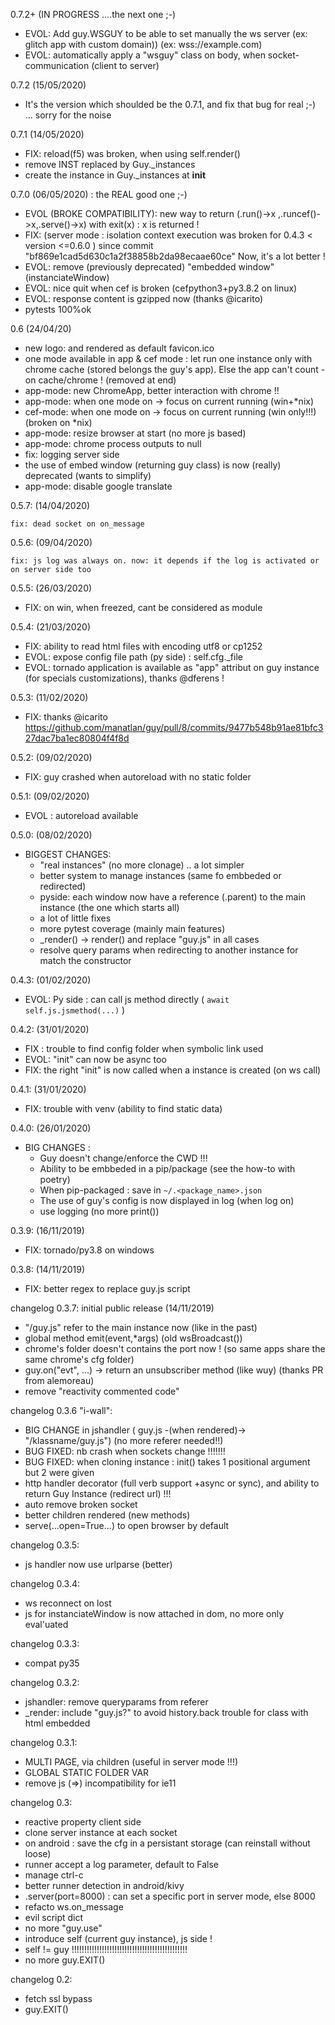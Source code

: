 0.7.2+ (IN PROGRESS ....the next one ;-)

 - EVOL: Add guy.WSGUY to be able to set manually the ws server (ex: glitch app with custom domain)) (ex: wss://example.com)
 - EVOL: automatically apply a "wsguy" class on body, when socket-communication (client to server)

0.7.2 (15/05/2020)

 - It's the version which shoulded be the 0.7.1, and fix that bug for real ;-) ... sorry for the noise

0.7.1 (14/05/2020)

 - FIX: reload(f5) was broken, when using self.render()
 - remove INST replaced by Guy._instances
 - create the instance in Guy._instances at __init__


0.7.0 (06/05/2020) : the REAL good one ;-)

 - EVOL (BROKE COMPATIBILITY): new way to return (.run()->x ,.runcef()->x,.serve()->x) with exit(x) : x is returned !
 - FIX: (server mode : isolation context execution was broken for 0.4.3 < version <=0.6.0 ) since commit "bf869e1cad5d630c1a2f38858b2da98ecaae60ce"
        Now, it's a lot better !
 - EVOL: remove (previously deprecated) "embedded window" (instanciateWindow)
 - EVOL: nice quit when cef is broken (cefpython3+py3.8.2 on linux)
 - EVOL: response content is gzipped now (thanks @icarito)
 - pytests 100%ok

0.6 (24/04/20)

 - new logo: and rendered as default favicon.ico
 - one mode available in app & cef mode : let run one instance only with chrome cache (stored belongs the guy's app). Else the app can't count - on cache/chrome ! (removed at end)
 - app-mode: new ChromeApp, better interaction with chrome !!
 - app-mode: when one mode on -> focus on current running (win+*nix)
 - cef-mode: when one mode on -> focus on current running (win only!!!) (broken on *nix)
 - app-mode: resize browser at start (no more js based)
 - app-mode: chrome process outputs to null
 - fix: logging server side
 - the use of embed window (returning guy class) is now (really) deprecated (wants to simplify)
 - app-mode: disable google translate

0.5.7: (14/04/2020)

    fix: dead socket on on_message

0.5.6: (09/04/2020)

    fix: js log was always on. now: it depends if the log is activated or on server side too

0.5.5: (26/03/2020)

 - FIX: on win, when freezed, cant be considered as module

0.5.4: (21/03/2020)

 - FIX: ability to read html files with encoding utf8 or cp1252
 - EVOL: expose config file path (py side) : self.cfg._file
 - EVOL: tornado application is available as "app" attribut on guy instance (for specials customizations), thanks @dferens !

0.5.3: (11/02/2020)
 - FIX: thanks @icarito https://github.com/manatlan/guy/pull/8/commits/9477b548b91ae81bfc327dac7ba1ec80804f4f8d

0.5.2: (09/02/2020)
 - FIX: guy crashed when autoreload with no static folder

0.5.1: (09/02/2020)
 - EVOL : autoreload available

0.5.0: (08/02/2020)
 - BIGGEST CHANGES:
    - "real instances" (no more clonage) .. a lot simpler
    - better system to manage instances (same fo embbeded or redirected)
    - pyside: each window now have a reference (.parent) to the main instance (the one which starts all)
    - a lot of little fixes
    - more pytest coverage (mainly main features)
    - _render() -> render() and replace "guy.js" in all cases
    - resolve query params when redirecting to another instance for match the constructor

0.4.3: (01/02/2020)
 - EVOL: Py side : can call js method directly ( `await self.js.jsmethod(...)` )

0.4.2: (31/01/2020)
 - FIX : trouble to find config folder when symbolic link used
 - EVOL: "init" can now be async too
 - FIX: the right "init" is now called when a instance is created (on ws call)

0.4.1: (31/01/2020)

- FIX: trouble with venv (ability to find static data)

0.4.0: (26/01/2020)

- BIG CHANGES :
    - Guy doesn't change/enforce the CWD !!!
    - Ability to be embbeded in a pip/package (see the how-to with poetry)
    - When pip-packaged : save in `~/.<package_name>.json`
    - The use of guy's config is now displayed in log (when log on)
    - use logging (no more print())

0.3.9: (16/11/2019)

- FIX: tornado/py3.8 on windows

0.3.8: (14/11/2019)

- FIX: better regex to replace guy.js script

changelog 0.3.7: initial public release (14/11/2019)

- "/guy.js" refer to the main instance now (like in the past)
- global method emit(event,*args) (old wsBroadcast())
- chrome's folder doesn't contains the port now ! (so same apps share the same chrome's cfg folder)
- guy.on("evt", ...) -> return an unsubscriber method (like wuy) (thanks PR from alemoreau)
- remove "reactivity commented code"

changelog 0.3.6 "i-wall":

- BIG CHANGE in jshandler ( guy.js -(when rendered)-> "/klassname/guy.js") (no more referer needed!!)
- BUG FIXED: nb crash when sockets change !!!!!!!
- BUG FIXED: when cloning instance : init() takes 1 positional argument but 2 were given
- http handler decorator (full verb support +async or sync), and ability to return Guy Instance (redirect url) !!!
- auto remove broken socket
- better children rendered (new methods)
- serve(...open=True...) to open browser by default

changelog 0.3.5:

- js handler now use urlparse (better)

changelog 0.3.4:

- ws reconnect on lost
- js for instanciateWindow is now attached in dom, no more only eval'uated

changelog 0.3.3:

- compat py35

changelog 0.3.2:

- jshandler: remove queryparams from referer
- _render: include "guy.js?<name>" to avoid history.back trouble for class with html embedded

changelog 0.3.1:

- MULTI PAGE, via children (useful in server mode !!!)
- GLOBAL STATIC FOLDER VAR
- remove js (=>) incompatibility for ie11

changelog 0.3:

- reactive property client side
- clone server instance at each socket
- on android : save the cfg in a persistant storage (can reinstall without loose)
- runner accept a log parameter, default to False
- manage ctrl-c
- better runner detection in android/kivy
- .server(port=8000) : can set a specific port in server mode, else 8000
- refacto ws.on_message
- evil script dict
- no more "guy.use"
- introduce self (current guy instance), js side !
- self != guy !!!!!!!!!!!!!!!!!!!!!!!!!!!!!!!!!!!!!!!!!!!!!!
- no more guy.EXIT()

changelog 0.2:

- fetch ssl bypass
- guy.EXIT()
